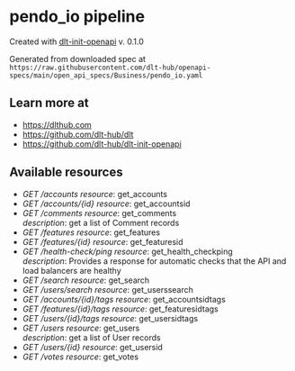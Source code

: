 # pendo_io pipeline

Created with [dlt-init-openapi](https://github.com/dlt-hub/dlt-init-openapi) v. 0.1.0

Generated from downloaded spec at `https://raw.githubusercontent.com/dlt-hub/openapi-specs/main/open_api_specs/Business/pendo_io.yaml`
## Learn more at

* https://dlthub.com
* https://github.com/dlt-hub/dlt
* https://github.com/dlt-hub/dlt-init-openapi


## Available resources
* _GET /accounts_ 
  *resource*: get_accounts  
* _GET /accounts/{id}_ 
  *resource*: get_accountsid  
* _GET /comments_ 
  *resource*: get_comments  
  *description*: get a list of Comment records
* _GET /features_ 
  *resource*: get_features  
* _GET /features/{id}_ 
  *resource*: get_featuresid  
* _GET /health-check/ping_ 
  *resource*: get_health_checkping  
  *description*: Provides a response for automatic checks that the API and load balancers are healthy
* _GET /search_ 
  *resource*: get_search  
* _GET /users/search_ 
  *resource*: get_userssearch  
* _GET /accounts/{id}/tags_ 
  *resource*: get_accountsidtags  
* _GET /features/{id}/tags_ 
  *resource*: get_featuresidtags  
* _GET /users/{id}/tags_ 
  *resource*: get_usersidtags  
* _GET /users_ 
  *resource*: get_users  
  *description*: get a list of User records
* _GET /users/{id}_ 
  *resource*: get_usersid  
* _GET /votes_ 
  *resource*: get_votes  
